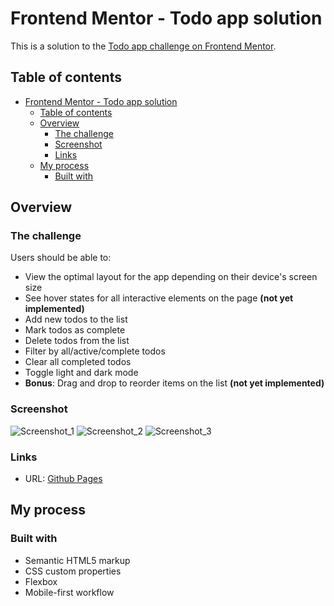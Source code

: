 # Frontend Mentor - Todo app solution

This is a solution to the [Todo app challenge on Frontend Mentor](https://www.frontendmentor.io/challenges/todo-app-Su1_KokOW).

## Table of contents

- [Frontend Mentor - Todo app solution](#frontend-mentor---todo-app-solution)
  - [Table of contents](#table-of-contents)
  - [Overview](#overview)
    - [The challenge](#the-challenge)
    - [Screenshot](#screenshot)
    - [Links](#links)
  - [My process](#my-process)
    - [Built with](#built-with)

## Overview

### The challenge

Users should be able to:

- View the optimal layout for the app depending on their device's screen size
- See hover states for all interactive elements on the page **(not yet implemented)**
- Add new todos to the list
- Mark todos as complete
- Delete todos from the list
- Filter by all/active/complete todos
- Clear all completed todos
- Toggle light and dark mode
- **Bonus**: Drag and drop to reorder items on the list **(not yet implemented)**

### Screenshot

![Screenshot_1][def]
![Screenshot_2][def2]
![Screenshot_3][def3]

### Links

- URL: [Github Pages][def4]

## My process

### Built with

- Semantic HTML5 markup
- CSS custom properties
- Flexbox
- Mobile-first workflow

[def]: ./screenshots/screenshot_1.jpeg
[def2]: ./screenshots/screenshot_2.jpeg
[def3]: ./screenshots/screenshot_3.jpeg
[def4]: https://edukaki.github.io/To-do-List/
